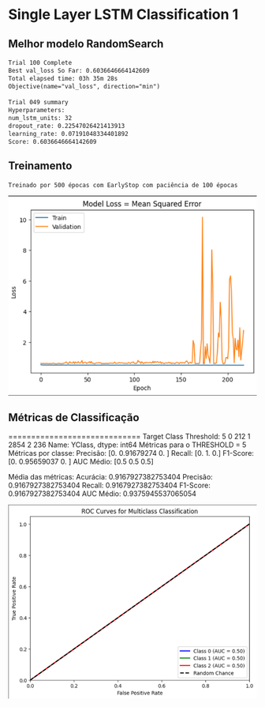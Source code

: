 # Single Layer LSTM Classification 1

## Melhor modelo RandomSearch
    Trial 100 Complete 
    Best val_loss So Far: 0.6036646664142609
    Total elapsed time: 03h 35m 28s
    Objective(name="val_loss", direction="min")

    Trial 049 summary
    Hyperparameters:
    num_lstm_units: 32
    dropout_rate: 0.22547026421413913
    learning_rate: 0.07191048334401892
    Score: 0.6036646664142609

## Treinamento 
    Treinado por 500 épocas com EarlyStop com paciência de 100 épocas

![Alt text](loss.png)

## Métricas de Classificação

=============================
Target Class Threshold: 5
0     212
1    2854
2     236
Name: YClass, dtype: int64
Métricas para o THRESHOLD = 5
Métricas por classe:
Precisão: [0.         0.91679274 0.        ]
Recall: [0. 1. 0.]
F1-Score: [0.         0.95659037 0.        ]
AUC Médio: [0.5 0.5 0.5]

Média das métricas:
Acurácia: 0.9167927382753404
Precisão: 0.9167927382753404
Recall: 0.9167927382753404
F1-Score: 0.9167927382753404
AUC Médio: 0.9375945537065054

![Alt text](image.png)
